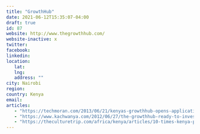 ```yaml
---
title: "GrowthHub"
date: 2021-06-12T15:35:07-04:00
draft: true
id: 87
website: http://www.thegrowthhub.com/
website-inactive: x
twitter: 
facebook: 
linkedin: 
location: 
   lat: 
   lng: 
   address: ""
city: Nairobi
region: 
country: Kenya
email: 
articles:
   - "https://techmoran.com/2013/06/21/kenyas-growthhub-opens-applications-for-its-second-cohort-of-startups-offering-75000-in-seed-funding/"
   - "https://www.kachwanya.com/2012/06/27/the-growthhub-ready-to-invest-usd-100000-pre-committed-capital-on-two-startups-in-kenya/"
   - "https://theculturetrip.com/africa/kenya/articles/10-times-kenya-proved-to-be-an-innovator-of-tech-in-africa/"
---
```


